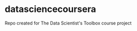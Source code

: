 datasciencecoursera
===================

Repo created for The Data Scientist's Toolbox course project
